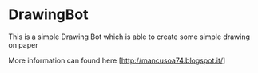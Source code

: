 # DrawingBot

This is a simple Drawing Bot which is able to create some simple drawing on paper

More information can found here [http://mancusoa74.blogspot.it/]
